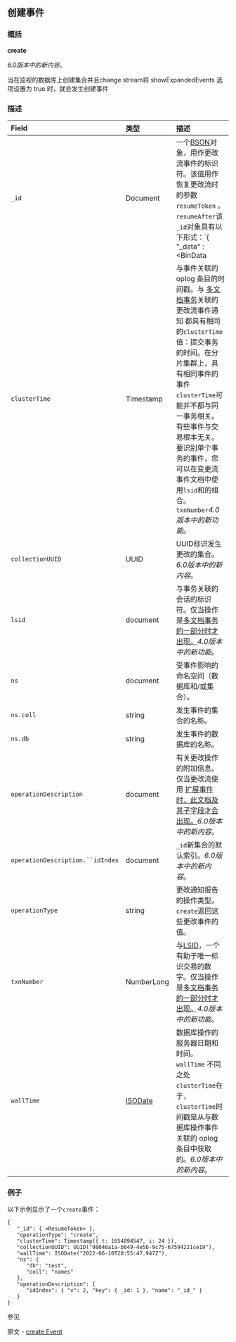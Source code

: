 ## 创建事件

### 概括

**create**

*6.0版本中的新内容*。

当在监视的数据库上创建集合并且change stream将 showExpandedEvents 选项设置为 true 时，就会发生创建事件

### 描述

| Field                            | 类型                                                         | 描述                                                         |
| :------------------------------- | :----------------------------------------------------------- | :----------------------------------------------------------- |
| `_id`                            | Document                                                     | 一个[BSON](https://www.mongodb.com/docs/manual/reference/glossary/#std-term-BSON)对象，用作更改流事件的标识符。该值用作恢复更改流时的参数`resumeToken` 。`resumeAfter`该`_id`对象具有以下形式：`{   "_data" : <BinData|hex string>}`该`_data`类型取决于 MongoDB 版本，在某些情况下，还取决于更改流打开或恢复时的[功能兼容性版本 (fCV) 。](https://www.mongodb.com/docs/manual/reference/command/setFeatureCompatibilityVersion/#std-label-view-fcv)有关类型的完整列表，请参阅[恢复令牌](https://www.mongodb.com/docs/manual/changeStreams/#std-label-change-stream-resume-token)`_data`。有关通过 恢复更改流的示例`resumeToken`，请参阅 [恢复更改流。](https://www.mongodb.com/docs/manual/changeStreams/#std-label-change-stream-resume) |
| `clusterTime`                    | Timestamp                                                    | 与事件关联的 oplog 条目的时间戳。与 [多文档事务](https://www.mongodb.com/docs/manual/core/transactions/#std-label-transactions)关联的更改流事件通知 都具有相同的`clusterTime`值：提交事务的时间。在分片集群上，具有相同事件的事件`clusterTime`可能并不都与同一事务相关。有些事件与交易根本无关。要识别单个事务的事件，您可以在变更流事件文档中使用`lsid`和的组合。`txnNumber`*4.0版本中的新功能*。 |
| `collectionUUID`                 | UUID                                                         | UUID标识发生更改的集合。*6.0版本中的新内容*。                |
| `lsid`                           | document                                                     | 与事务关联的会话的标识符。仅当操作是[多文档事务的一部分时才出现。](https://www.mongodb.com/docs/manual/core/transactions/)*4.0版本中的新功能*。 |
| `ns`                             | document                                                     | 受事件影响的命名空间（数据库和/或集合）。                    |
| `ns.coll`                        | string                                                       | 发生事件的集合的名称。                                       |
| `ns.db`                          | string                                                       | 发生事件的数据库的名称。                                     |
| `operationDescription`           | document                                                     | 有关更改操作的附加信息。仅当更改流使用 [扩展事件时，此文档及其子字段才会出现。](https://www.mongodb.com/docs/manual/reference/change-events/#std-label-change-streams-expanded-events)*6.0版本中的新内容*。 |
| `operationDescription.``idIndex` | document                                                     | `_id`新集合的默认索引。*6.0版本中的新内容*。                 |
| `operationType`                  | string                                                       | 更改通知报告的操作类型。`create`返回这些更改事件的值。       |
| `txnNumber`                      | NumberLong                                                   | 与[LSID](https://www.mongodb.com/docs/manual/reference/change-events/create/#std-label--idref--lsid)，一个有助于唯一标识交易的数字。仅当操作是[多文档事务的一部分时才出现。](https://www.mongodb.com/docs/manual/core/transactions/)*4.0版本中的新功能*。 |
| `wallTime`                       | [ISODate](https://www.mongodb.com/docs/manual/reference/glossary/#std-term-ISODate) | 数据库操作的服务器日期和时间。`wallTime` 不同之处`clusterTime`在于，`clusterTime`时间戳是从与数据库操作事件关联的 oplog 条目中获取的。*6.0版本中的新内容*。 |

### 例子

以下示例显示了一个`create`事件：

```
{
   "_id": { <ResumeToken> },
   "operationType": "create",
   "clusterTime": Timestamp({ t: 1654894547, i: 24 }),
   "collectionUUID": UUID("98046a1a-b649-4e5b-9c75-67594221ce19"),
   "wallTime": ISODate("2022-06-10T20:55:47.947Z"),
   "ns": {
      "db": "test",
      "coll": "names"
   },
   "operationDescription": {
      "idIndex": { "v": 2, "key": { _id: 1 }, "name": "_id_" }
   }
}
```



参见

原文 - [create Event](https://www.mongodb.com/docs/manual/reference/change-events/create/ )

